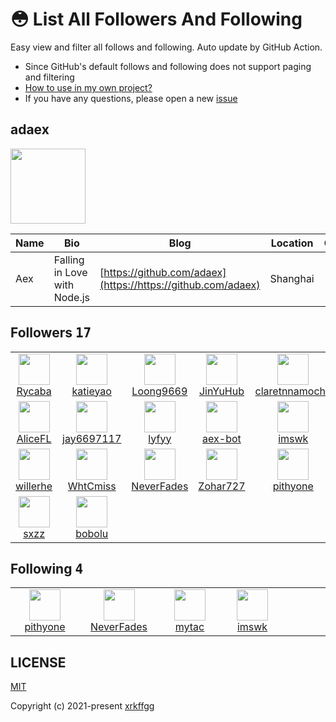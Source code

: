# 😳 List All Followers And Following

 Easy view and filter all follows and following. Auto update by GitHub Action.

- Since GitHub's default follows and following does not support paging and filtering
- [How to use in my own project?](https://github.com/xrkffgg/list-all-followers-and-following/issues/1)
- If you have any questions, please open a new [issue](https://github.com/xrkffgg/list-all-followers-and-following/issues)

## adaex

<img src="https://avatars.githubusercontent.com/u/29560987?v=4" width="120" />

| Name | Bio | Blog | Location | Company |
| -- | -- | -- | -- | -- |
| Aex | Falling in Love with Node.js | [https://github.com/adaex](https://https://github.com/adaex) | Shanghai | - |

## Followers <kbd>17</kbd>

<table>
  <tr>
    <td width="150" align="center">
      <a href="https://github.com/Rycaba">
        <img src="https://avatars.githubusercontent.com/u/87093969?v=4" width="50" />
        <br />
        Rycaba
      </a>
    </td>
    <td width="150" align="center">
      <a href="https://github.com/katieyao">
        <img src="https://avatars.githubusercontent.com/u/70366320?v=4" width="50" />
        <br />
        katieyao
      </a>
    </td>
    <td width="150" align="center">
      <a href="https://github.com/Loong9669">
        <img src="https://avatars.githubusercontent.com/u/57898409?v=4" width="50" />
        <br />
        Loong9669
      </a>
    </td>
    <td width="150" align="center">
      <a href="https://github.com/JinYuHub">
        <img src="https://avatars.githubusercontent.com/u/46179617?v=4" width="50" />
        <br />
        JinYuHub
      </a>
    </td>
    <td width="150" align="center">
      <a href="https://github.com/claretnnamocha">
        <img src="https://avatars.githubusercontent.com/u/43606892?v=4" width="50" />
        <br />
        claretnnamocha
      </a>
    </td>
  </tr><tr>
    <td width="150" align="center">
      <a href="https://github.com/AliceFL">
        <img src="https://avatars.githubusercontent.com/u/40189366?v=4" width="50" />
        <br />
        AliceFL
      </a>
    </td>
    <td width="150" align="center">
      <a href="https://github.com/jay6697117">
        <img src="https://avatars.githubusercontent.com/u/34409539?v=4" width="50" />
        <br />
        jay6697117
      </a>
    </td>
    <td width="150" align="center">
      <a href="https://github.com/lyfyy">
        <img src="https://avatars.githubusercontent.com/u/32640311?v=4" width="50" />
        <br />
        lyfyy
      </a>
    </td>
    <td width="150" align="center">
      <a href="https://github.com/aex-bot">
        <img src="https://avatars.githubusercontent.com/u/28971422?v=4" width="50" />
        <br />
        aex-bot
      </a>
    </td>
    <td width="150" align="center">
      <a href="https://github.com/imswk">
        <img src="https://avatars.githubusercontent.com/u/23303044?v=4" width="50" />
        <br />
        imswk
      </a>
    </td>
  </tr><tr>
    <td width="150" align="center">
      <a href="https://github.com/willerhe">
        <img src="https://avatars.githubusercontent.com/u/19788331?v=4" width="50" />
        <br />
        willerhe
      </a>
    </td>
    <td width="150" align="center">
      <a href="https://github.com/WhtCmiss">
        <img src="https://avatars.githubusercontent.com/u/16513083?v=4" width="50" />
        <br />
        WhtCmiss
      </a>
    </td>
    <td width="150" align="center">
      <a href="https://github.com/NeverFades">
        <img src="https://avatars.githubusercontent.com/u/16190010?v=4" width="50" />
        <br />
        NeverFades
      </a>
    </td>
    <td width="150" align="center">
      <a href="https://github.com/Zohar727">
        <img src="https://avatars.githubusercontent.com/u/14219510?v=4" width="50" />
        <br />
        Zohar727
      </a>
    </td>
    <td width="150" align="center">
      <a href="https://github.com/pithyone">
        <img src="https://avatars.githubusercontent.com/u/8215934?v=4" width="50" />
        <br />
        pithyone
      </a>
    </td>
  </tr><tr>
    <td width="150" align="center">
      <a href="https://github.com/sxzz">
        <img src="https://avatars.githubusercontent.com/u/6481596?v=4" width="50" />
        <br />
        sxzz
      </a>
    </td>
    <td width="150" align="center">
      <a href="https://github.com/bobolu">
        <img src="https://avatars.githubusercontent.com/u/2543333?v=4" width="50" />
        <br />
        bobolu
      </a>
    </td>
    <td width="150" align="center">
    </td>
    <td width="150" align="center">
    </td>
    <td width="150" align="center">
    </td>
  </tr>
</table>

## Following <kbd>4</kbd>

<table>
  <tr>
    <td width="150" align="center">
      <a href="https://github.com/pithyone">
        <img src="https://avatars.githubusercontent.com/u/8215934?v=4" width="50" />
        <br />
        pithyone
      </a>
    </td>
    <td width="150" align="center">
      <a href="https://github.com/NeverFades">
        <img src="https://avatars.githubusercontent.com/u/16190010?v=4" width="50" />
        <br />
        NeverFades
      </a>
    </td>
    <td width="150" align="center">
      <a href="https://github.com/mytac">
        <img src="https://avatars.githubusercontent.com/u/17641146?v=4" width="50" />
        <br />
        mytac
      </a>
    </td>
    <td width="150" align="center">
      <a href="https://github.com/imswk">
        <img src="https://avatars.githubusercontent.com/u/23303044?v=4" width="50" />
        <br />
        imswk
      </a>
    </td>
    <td width="150" align="center">
    </td>
  </tr>
</table>

## LICENSE

[MIT](https://github.com/xrkffgg/list-all-followers-and-following/blob/main/LICENSE)

Copyright (c) 2021-present [xrkffgg](https://github.com/xrkffgg)

